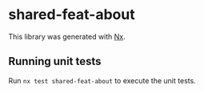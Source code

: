 # shared-feat-about

This library was generated with [Nx](https://nx.dev).

## Running unit tests

Run `nx test shared-feat-about` to execute the unit tests.
